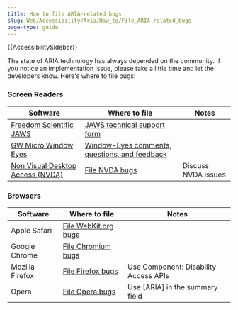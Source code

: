 ```yaml
---
title: How to file ARIA-related bugs
slug: Web/Accessibility/Aria/How_to/File_ARIA-related_bugs
page-type: guide
---
```


{{AccessibilitySidebar}}

The state of ARIA technology has always depended on the community. If you notice an implementation issue, please take a little time and let the developers know. Here's where to file bugs:

### Screen Readers

<table style="width: 100%;">
 <thead>
  <tr>
   <th>Software</th>
   <th>Where to file</th>
   <th>Notes</th>
  </tr>
 </thead>
 <tbody>
  <tr>
   <td><a href="https://www.freedomscientific.com/products/software/jaws/">Freedom Scientific JAWS</a></td>
   <td><a href="https://support.freedomscientific.com/Forms/TechSupport">JAWS technical support form</a></td>
   <td></td>
  </tr>
  <tr>
   <td><a href="/en-US/docs/Mozilla/Developer_guide/Inner_and_outer_windows">GW Micro Window Eyes</a></td>
   <td><a href="mailto:support@gwmicro.com">Window-Eyes comments, questions, and feedback</a></td>
   <td></td>
  </tr>
  <tr>
   <td><a href="https://www.nvaccess.org/">Non Visual Desktop Access (NVDA)</a></td>
   <td><a href="https://github.com/nvaccess/nvda">File NVDA bugs</a></td>
   <td>Discuss NVDA issues</td>
  </tr>
  </tbody>
  </table>

### Browsers

<table style="width: 100%;">
 <thead>
  <tr>
   <th>Software</th>
   <th>Where to file</th>
   <th>Notes</th>
  </tr>
 </thead>
 <tbody>
  <tr>
   <td>Apple Safari</td>
   <td><a href="https://www.webkit.org/reporting-bugs/">File WebKit.org bugs</a></td>
   <td></td>
  </tr>
  <tr>
   <td>Google Chrome</td>
   <td><a href="https://issues.chromium.org/issues">File Chromium bugs</a></td>
   <td></td>
  </tr>
  <tr>
   <td>Mozilla Firefox</td>
   <td><a href="https://bugzilla.mozilla.org/">File Firefox bugs </a></td>
   <td>Use Component: Disability Access APIs</td>
  </tr>
  <tr>
   <td>Opera</td>
   <td><a href="https://bugs.opera.com/wizard/">File Opera bugs</a></td>
   <td>Use [ARIA] in the summary field</td>
  </tr>
 </tbody>
</table>
